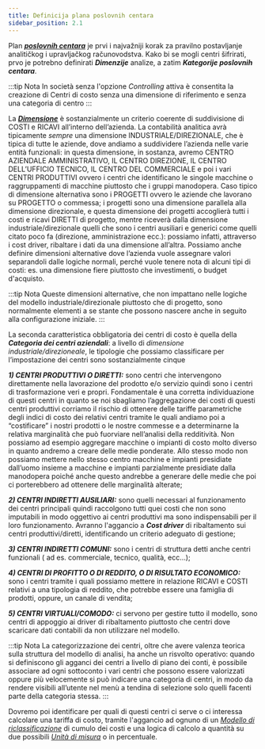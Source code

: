 ```yaml
---
title: Definicija plana poslovnih centara
sidebar_position: 2.1
---
```


Plan [***poslovnih centara***](/docs/controlling/controlling-parametrization/controlling-specific-settings/cost-centers) je prvi i najvažniji korak za  pravilno postavljanje analitičkog i upravljačkog računovodstva. Kako bi se mogli centri šifrirati, prvo je
potrebno definirati ***Dimenzije*** analize, a zatim ***Kategorije poslovnih centara***.

:::tip Nota
In società senza l'opzione *Controlling* attiva è consentita la creazione di Centri di costo senza una dimensione di riferimento e senza una categoria di centro
:::

La [***Dimensione***](/docs/controlling/controlling-parametrization/controlling-specific-settings/dimension) è sostanzialmente un criterio coerente di suddivisione di COSTI e RICAVI all’interno dell’azienda. La contabilità analitica avrà tipicamente *sempre* una dimensione INDUSTRIALE/DIREZIONALE, che è tipica di tutte le aziende, dove andiamo a suddividere l’azienda nelle varie entità funzionali: in questa dimensione, in sostanza, avremo CENTRO AZIENDALE AMMINISTRATIVO, IL CENTRO DIREZIONE, IL CENTRO DELL’UFFICIO TECNICO, IL CENTRO DEL COMMERCIALE e poi i vari CENTRI PRODUTTIVI ovvero i centri che identificano le singole macchine o raggruppamenti di macchine piuttosto che i gruppi manodopera.
Caso tipico di dimensione alternativa sono i PROGETTI ovvero le aziende che lavorano su PROGETTO o commessa; i progetti sono una dimensione parallela alla dimensione direzionale, e questa dimensione dei progetti accoglierà tutti i costi e ricavi DIRETTI di progetto, mentre riceverà dalla dimensione industriale/direzionale quelli che sono i centri ausiliari e generici come quelli citato poco fa (direzione, amministrazione ecc.): possiamo infatti, attraverso i cost driver, ribaltare i dati da una dimensione all’altra. 
Possiamo anche definire dimensioni alternative dove l’azienda vuole assegnare valori separandoli dalle logiche normali, perché vuole tenere nota di alcuni tipi di costi: es. una dimensione fiere piuttosto che investimenti, o budget d'acquisto.

:::tip Nota
Queste dimensioni alternative, che non impattano nelle logiche del modello industriale/direzionale piuttosto che di progetto, sono normalmente elementi a se stante che possono nascere anche in seguito alla configurazione iniziale.
:::


La seconda caratteristica obbligatoria dei centri di costo è quella della ***Categoria dei centri aziendali***: a livello di *dimensione industriale/direzioneale*, le tipologie che possiamo classificare per l’impostazione dei centri sono sostanzialmente cinque

***1)	CENTRI PRODUTTIVI O DIRETTI:*** sono centri che intervengono direttamente nella lavorazione del prodotto e/o servizio quindi sono i centri di trasformazione veri e propri. Fondamentale è una corretta individuazione di questi centri in quanto se noi sbagliamo l’aggregazione dei costi di questi centri produttivi corriamo il rischio di ottenere delle tariffe parametriche degli indici di costo dei relativi centri tramite le quali andiamo poi a “costificare” i nostri prodotti o le nostre commesse e a determinarne la relativa marginalità che può fuorviare nell’analisi della redditività. Non possiamo ad esempio aggregare macchine o impianti di costo molto diverso in quanto andremo a creare delle medie ponderate. Allo stesso modo non possiamo mettere nello stesso centro macchine e impianti presidiate dall’uomo insieme a macchine e impianti parzialmente presidiate dalla manodopera poiché anche questo andrebbe a generare delle medie che poi ci porterebbero ad ottenere delle marginalità alterate;

***2)	CENTRI INDIRETTI AUSILIARI:*** sono quelli necessari al funzionamento dei centri principali quindi raccolgono tutti quei costi che non sono imputabili in modo oggettivo ai centri produttivi ma sono indispensabili per il loro funzionamento. Avranno l'aggancio a ***Cost driver*** di ribaltamento sui centri produttivi/diretti, identificando un criterio adeguato di gestione;

***3)	CENTRI INDIRETTI COMUNI:*** sono i centri di struttura detti anche centri funzionali ( ad es. commerciale, tecnico, qualità, ecc…);

***4)	CENTRI DI PROFITTO O DI REDDITO, O DI RISULTATO ECONOMICO:*** sono i centri tramite i quali possiamo mettere in relazione RICAVI e COSTI relativi a una tipologia di reddito, che potrebbe essere una famiglia di prodotti, oppure, un canale di vendita;

***5)	CENTRI VIRTUALI/COMODO:*** ci servono per gestire tutto il modello, sono centri di appoggio ai driver di ribaltamento piuttosto che centri dove scaricare dati contabili da non utilizzare nel modello.

:::tip Nota
La categorizzazione dei centri, oltre che avere valenza teorica sulla struttura del modello di analisi, ha anche un risvolto operativo: quando si definiscono gli agganci dei centri a livello di piano dei conti, è possibile associare ad ogni sottoconto i vari centri che possono essere valorizzati oppure più velocemente si può indicare una categoria di centri, in modo da rendere visibili all’utente nel menù a tendina di selezione solo quelli facenti parte della categoria stessa.
:::

Dovremo poi identificare per quali di questi centri ci serve o ci interessa calcolare una tariffa di costo, tramite l'aggancio ad ognuno di un [*Modello di riclassificazione*](/docs/controlling/reclassifications/create-reclassification-model) di cumulo dei costi e una logica di calcolo a quantità su due possibili [*Unità di misura*](/docs/controlling/controlling-parametrization/controlling-specific-settings/measure-units) o in percentuale.